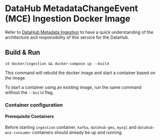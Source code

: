 # DataHub MetadataChangeEvent (MCE) Ingestion Docker Image

Refer to [DataHub Metadata Ingestion](../../metadata-ingestion/mce-cli) to have a quick understanding of the architecture and 
responsibility of this service for the DataHub.

## Build & Run
```
cd docker/ingestion && docker-compose up --build
```
This command will rebuild the docker image and start a container based on the image.

To start a container using an existing image, run the same command without the `--build` flag.

### Container configuration

#### Prerequisite Containers
Before starting `ingestion` container, `kafka`, `datahub-gms`, `mysql` and `datahub-mce-consumer` containers should already be up and running. 